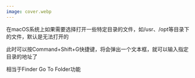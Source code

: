 ```yaml
---
image: cover.webp
---
```



在macOS系统上如果需要选择打开一些特定目录的文件，如/usr、/opt等目录下的文件，默认是无法打开的

此时可以按Command+Shift+G快捷键，将会弹出一个文本框，就可以输入指定目录的地址了

相当于Finder Go To Folder功能